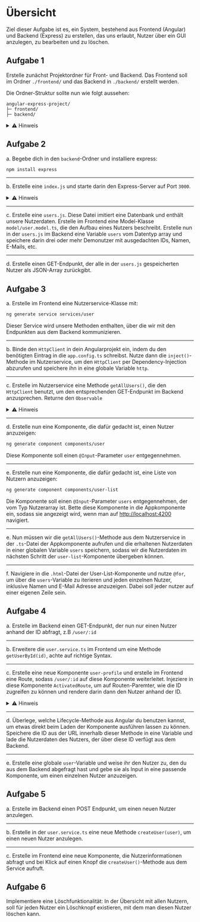 # Übersicht

Ziel dieser Aufgabe ist es, ein System, bestehend aus Frontend (Angular) und Backend (Express) zu erstellen, das uns erlaubt, Nutzer über ein GUI anzulegen, zu bearbeiten und zu löschen.

## Aufgabe 1

Erstelle zunächst Projektordner für Front- und Backend. Das Frontend soll im Ordner `./frontend/` und das Backend in `./backend/` erstellt werden.

Die Ordner-Struktur sollte nun wie folgt aussehen:

```
angular-express-project/
├─ frontend/
├─ backend/
```

<details>
    <summary>⚠️ Hinweis</summary>
    Erstelle den Frontend-Ordner mit `ng new frontend`, damit automatisch alle Angular-Dateien erstellt werden.
</details>

## Aufgabe 2

a. Begebe dich in den `backend`-Ordner und installiere express:

```bash
npm install express
```

---

b. Erstelle eine `index.js` und starte darin den Express-Server auf Port `3000`.

<details>
    <summary>⚠️ Hinweis</summary>
    Erstelle zunächst eine Variable `app`, weise ihr den richtigen Wert zu und rufe dann die `listen`-Methode darauf auf.
</details>

---

c. Erstelle eine `users.js`. Diese Datei imitiert eine Datenbank und enthält unsere Nutzerdaten. Erstelle im Frontend eine Model-Klasse `model/user.model.ts`, die den Aufbau eines Nutzers beschreibt. Erstelle nun in der `users.js` im Backend eine Variable `users` vom Datentyp array und speichere darin drei oder mehr Demonutzer mit ausgedachten IDs, Namen, E-Mails, etc.

---

d. Erstelle einen GET-Endpunkt, der alle in der `users.js` gespeicherten Nutzer als JSON-Array zurückgibt.

## Aufgabe 3

a. Erstelle im Frontend eine Nutzerservice-Klasse mit:

```bash
ng generate service services/user
```

Dieser Service wird unsere Methoden enthalten, über die wir mit den Endpunkten aus dem Backend kommunizieren.

---

b. Binde den `HttpClient` in dein Angularprojekt ein, indem du den benötigten Eintrag in die `app.config.ts` schreibst. Nutze dann die `inject()`-Methode im Nutzerservice, um den `HttpClient` per Dependency-Injection abzurufen und speichere ihn in eine globale Variable `http`.

---

c. Erstelle im Nutzerservice eine Methode `getAllUsers()`, die den `HttpClient` benutzt, um den entsprechenden GET-Endpunkt im Backend anzusprechen. Returne den `Observable`

<details>
    <summary>⚠️ Hinweis</summary>
    Eventuell müssen CORS-Einstellungen im Backend verändert werden, damit Angular auf die Endpunkte zugreifen kann.
</details>

---

d. Erstelle nun eine Komponente, die dafür gedacht ist, einen Nutzer anzuzeigen:

```bash
ng generate component components/user
```

Diese Komponente soll einen `@Input`-Parameter `user` entgegennehmen.

---

e. Erstelle nun eine Komponente, die dafür gedacht ist, eine Liste von Nutzern anzuzeigen:

```bash
ng generate component components/user-list
```

Die Komponente soll einen `@Input`-Parameter `users` entgegennehmen, der vom Typ Nutzerarray ist. Bette diese Komponente in die Appkomponente ein, sodass sie angezeigt wird, wenn man auf [http://localhost:4200](http://localhost:4200) navigiert.

---

e. Nun müssen wir die `getAllUsers()`-Methode aus dem Nutzerservice in der `.ts`-Datei der Appkomponente aufrufen und die erhaltenen Nutzerdaten in einer globalen Variable `users` speichern, sodass wir die Nutzerdaten im nächsten Schritt der `user-list`-Komponente übergeben können.

---

f. Navigiere in die `.html`-Datei der User-List-Komponente und nutze `@for`, um über die `users`-Variable zu iterieren und jeden einzelnen Nutzer, inklusive Namen und E-Mail Adresse anzuzeigen. Dabei soll jeder nutzer auf einer eigenen Zeile sein.

## Aufgabe 4

a. Erstelle im Backend einen GET-Endpunkt, der nun nur einen Nutzer anhand der ID abfragt, z.B `/user/:id`

---

b. Erweitere die `user.service.ts` im Frontend um eine Methode `getUserById(id)`, achte auf richtige Syntax.

---

c. Erstelle eine neue Komponente `user-profile` und erstelle im Frontend eine Route, sodass `/user/:id` auf diese Komponente weiterleitet. Injeziere in diese Komponente `ActivatedRoute`, um auf Routen-Paremter, wie die ID zugreifen zu können und rendere darin dann den Nutzer anhand der ID.

<details>
    <summary>⚠️ Hinweis</summary>
    `router-outlet` nicht vergessen
</details>

---

d. Überlege, welche Lifecycle-Methode aus Angular du benutzen kannst, um etwas direkt beim Laden der Komponente ausführen lassen zu können. Speichere die ID aus der URL innerhalb dieser Methode in eine Variable und lade die Nutzerdaten des Nutzers, der über diese ID verfügt aus dem Backend.

---

e. Erstelle eine globale `user`-Variable und weise ihr den Nutzer zu, den du aus dem Backend abgefragt hast und gebe sie als Input in eine passende Komponente, um einen einzelnen Nutzer anzuzeigen.

## Aufgabe 5

a. Erstelle im Backend einen POST Endpunkt, um einen neuen Nutzer anzulegen.

---

b. Erstelle in der `user.service.ts` eine neue Methode `createUser(user)`, um einen neuen Nutzer anzulegen.

---

c. Erstelle im Frontend eine neue Komponente, die Nutzerinformationen abfragt und bei Klick auf einen Knopf die `createUser()`-Methode aus dem Service aufruft.

## Aufgabe 6

Implementiere eine Löschfunktionalität: In der Übersicht mit allen Nutzern, soll für jeden Nutzer ein Löschknopf existieren, mit dem man diesen Nutzer löschen kann.
